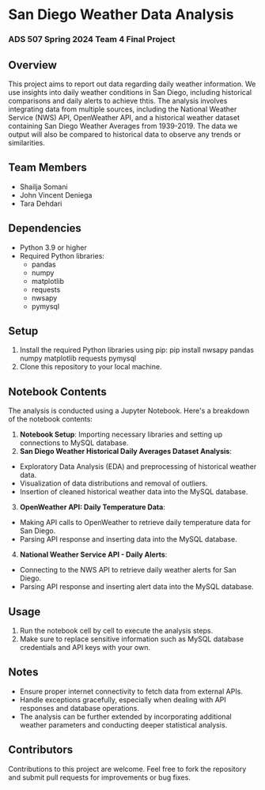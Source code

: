 # San Diego Weather Data Analysis
### ADS 507 Spring 2024 Team 4 Final Project

## Overview
This project aims to report out data regarding daily weather information. We use insights into daily weather conditions in San Diego, including historical comparisons and daily alerts to achieve thtis. The analysis involves integrating data from multiple sources, including the National Weather Service (NWS) API, OpenWeather API, and a historical weather dataset containing San Diego Weather Averages from 1939-2019. The data we output will also be compared to historical data to observe any trends or similarities. 

## Team Members
- Shailja Somani
- John Vincent Deniega
- Tara Dehdari

## Dependencies
- Python 3.9 or higher
- Required Python libraries:
  - pandas
  - numpy
  - matplotlib
  - requests
  - nwsapy
  - pymysql

## Setup
1. Install the required Python libraries using pip:
   pip install nwsapy pandas numpy matplotlib requests pymysql
2. Clone this repository to your local machine.

## Notebook Contents
The analysis is conducted using a Jupyter Notebook. Here's a breakdown of the notebook contents:

1. **Notebook Setup**: Importing necessary libraries and setting up connections to MySQL database.
2. **San Diego Weather Historical Daily Averages Dataset Analysis**:
- Exploratory Data Analysis (EDA) and preprocessing of historical weather data.
- Visualization of data distributions and removal of outliers.
- Insertion of cleaned historical weather data into the MySQL database.
3. **OpenWeather API: Daily Temperature Data**:
- Making API calls to OpenWeather to retrieve daily temperature data for San Diego.
- Parsing API response and inserting data into the MySQL database.
4. **National Weather Service API - Daily Alerts**:
- Connecting to the NWS API to retrieve daily weather alerts for San Diego.
- Parsing API response and inserting alert data into the MySQL database.

## Usage
1. Run the notebook cell by cell to execute the analysis steps.
2. Make sure to replace sensitive information such as MySQL database credentials and API keys with your own.

## Notes
- Ensure proper internet connectivity to fetch data from external APIs.
- Handle exceptions gracefully, especially when dealing with API responses and database operations.
- The analysis can be further extended by incorporating additional weather parameters and conducting deeper statistical analysis.

## Contributors
Contributions to this project are welcome. Feel free to fork the repository and submit pull requests for improvements or bug fixes.